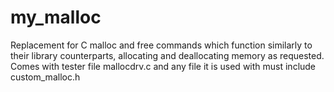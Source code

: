 # my_malloc
Replacement for C malloc and free commands which function similarly to their library counterparts, allocating and deallocating memory as requested.  Comes with tester file mallocdrv.c and any file it is used with must include custom_malloc.h
